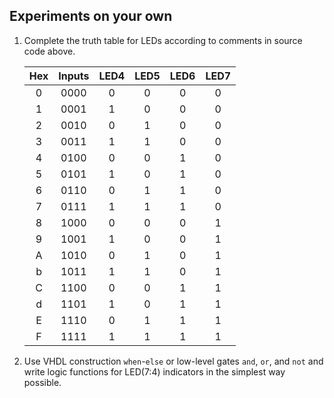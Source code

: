 ## Experiments on your own

1. Complete the truth table for LEDs according to comments in source code above.

   | **Hex** | **Inputs** | **LED4** | **LED5** | **LED6** | **LED7** |
   | :-: | :-: | :-: | :-: | :-: | :-: |
   | 0 | 0000 | 0 | 0 | 0 | 0 |
   | 1 | 0001 | 1 | 0 | 0 | 0 |
   | 2 | 0010 | 0 | 1 | 0 | 0 |
   | 3 | 0011 | 1 | 1 | 0 | 0 |
   | 4 | 0100 | 0 | 0 | 1 | 0 |
   | 5 | 0101 | 1 | 0 | 1 | 0 |
   | 6 | 0110 | 0 | 1 | 1 | 0 |
   | 7 | 0111 | 1 | 1 | 1 | 0 |
   | 8 | 1000 | 0 | 0 | 0 | 1 |
   | 9 | 1001 | 1 | 0 | 0 | 1 |
   | A | 1010 | 0 | 1 | 0 | 1 |
   | b | 1011 | 1 | 1 | 0 | 1 |
   | C | 1100 | 0 | 0 | 1 | 1 |
   | d | 1101 | 1 | 0 | 1 | 1 |
   | E | 1110 | 0 | 1 | 1 | 1 |
   | F | 1111 | 1 | 1 | 1 | 1 |

2. Use VHDL construction `when`-`else` or low-level gates `and`, `or`, and `not` and write logic functions for LED(7:4) indicators in the simplest way possible.

<a name="assignment"></a>
